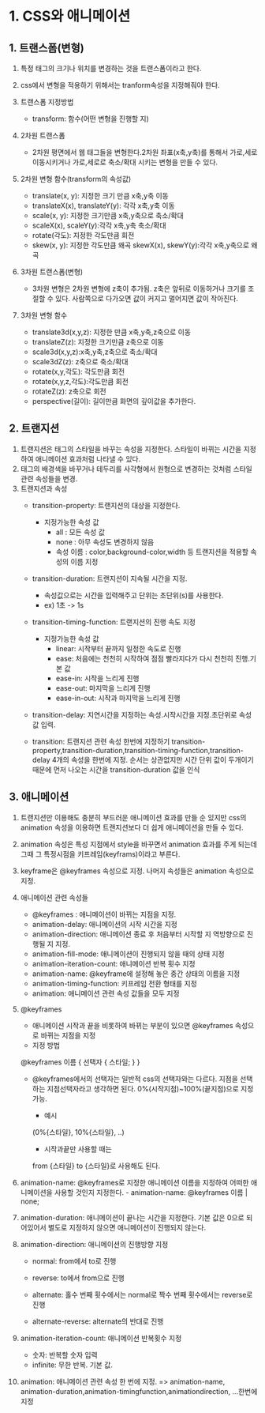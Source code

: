 # 1. CSS와 애니메이션
## 1. 트랜스폼(변형)
1. 특정 태그의 크기나 위치를 변경하는 것을 트랜스폼이라고 한다.
2. css에서 변형을 적용하기 위해서는 tranform속성을 지정해줘야 한다.
3. 트랜스폼 지정방법
    - transform: 함수(어떤 변형을 진행할 지)

4. 2차원 트랜스폼
    - 2차원 평면에서 웹 태그들을 변형한다.2차원 좌표(x축,y축)를 통해서 가로,세로 이동시키거나 가로,세로로 축소/확대 시키는 변형을 만들 수 있다.
5. 2차원 변형 함수(transform의 속성값)
    - translate(x, y): 지정한 크기 만큼 x축,y축 이동
    - translateX(x), translateY(y): 각각 x축,y축 이동
    - scale(x, y): 지정한 크기만큼 x축,y축으로 축소/확대
    -  scaleX(x),  scaleY(y):각각 x축,y축 축소/확대
    - rotate(각도): 지정한 각도만큼 회전
    - skew(x, y): 지정한 각도만큼 왜곡
    skewX(x),  skewY(y):각각 x축,y축으로 왜곡

6. 3차원 트랜스폼(변형)
    - 3차원 변형은 2차원 변형에 z축이 추가됨. z축은 앞뒤로 이동하거나 크기를 조절할 수 있다.
    사람쪽으로 다가오면 값이 커지고 멀어지면 값이 작아진다.

7. 3차원 변형 함수
    - translate3d(x,y,z): 지정한 만큼 x축,y축,z축으로 이동
    - translateZ(z): 지정한 크기만큼 z축으로 이동
    - scale3d(x,y,z):x축,y축,z축으로 축소/확대
    - scale3dZ(z): z축으로 축소/확대
    - rotate(x,y,각도): 각도만큼 회전
    - rotate(x,y,z,각도):각도만큼 회전
    - rotateZ(z): z축으로 회전
    - perspective(길이): 길이만큼 화면의 깊이값을 추가한다.

## 2. 트랜지션
1. 트랜지션은 태그의 스타일을 바꾸는 속성을 지정한다. 스타일이 바뀌는 시간을 지정하여 애니메이션 효과처럼 나타낼 수 있다.
2. 태그의 배경색을 바꾸거나 테두리를 사각형에서 원형으로 변경하는 것처럼 스타일 관련 속성들을 변경.
3. 트랜지션과 속성
    - transition-property: 트랜지션의 대상을 지정한다.
        - 지정가능한 속성 값
            - all : 모든 속성 값
            - none : 아무 속성도 변경하지 않음
            - 속성 이름 : color,background-color,width 등 트랜지션을 적용할 속성의 이름 지정
    
    - transition-duration: 트랜지션이 지속될 시간을 지정.
        - 속성값으로는 시간을 입력해주고 단위는 초단위(s)를 사용한다.
        - ex) 1초 -> 1s

    - transition-timing-function: 트랜지션의 진행 속도 지정
        - 지정가능한 속성 값
            - linear: 시작부터 끝까지 일정한 속도로 진행
            - ease: 처음에는 천천히 시작하여 점점 빨라지다가 다시 천천히 진행.기본 값
            - ease-in: 시작을 느리게 진행
            - ease-out: 마지막을 느리게 진행
            - ease-in-out: 시작과 마지막을 느리게 진행
        
    - transition-delay: 지연시간을 지정하는 속성.시작시간을 지정.초단위로 속성값 입력.
    
    - transition: 트랜지션 관련 속성 한번에 지정하기
        transition-property,transition-duration,transition-timing-function,transition-delay
        4개의 속성을 한번에 지정. 순서는 상관없지만 시간 단위 값이 두개이기 때문에 먼저 나오는 시간을
        transition-duration 값을 인식

## 3. 애니메이션
1. 트랜지션만 이용해도 충분히 부드러운 애니메이션 효과를 만들 순 있지만 css의 animation 속성을 이용하면 트랜지션보다 더 쉽게 애니메이션을 만들 수 있다.

2. animation 속성은 특성 지점에서 style을 바꾸면서 animation 효과를 주게 되는데 그때 그 특정시점을
키프레임(keyframs)이라고 부른다.

3. keyframe은 @keyframes 속성으로 지정. 나머지 속성들은 animation 속성으로 지정.

4. 애니메이션 관련 속성들
    - @keyframes : 애니메이션이 바뀌는 지점을 지정.
    - animation-delay: 애니메이션의 시작 시간을 지정
    - animation-direction: 애니메이션 종료 후 처음부터 시작할 지 역방향으로 진행될 지 지정.
    - animation-fill-mode: 애니메이션이 진행되지 않을 때의 상태 지정
    - animation-iteration-count: 애니메이션 반복 횟수 지정
    - animation-name: @keyframe에 설정해 놓은 중간 상태의 이름을 지정
    - animation-timing-function: 키프레임 전환 형태를 지정
    - animation: 애니메이션 관련 속성 값들을 모두 지정

5. @keyframes
    - 애니메이션 시작과 끝을 비롯하여 바뀌는 부분이 있으면 @keyframes 속성으로 바뀌는 지점을 지정
    - 지정 방법
    
    @keyframes 이름 {
            선택자 {
                스타일;
            }
    }
    - @keyframes에서의 선택자는 일반적 css의 선택자와는 다르다. 지점을 선택하는 지점선택자라고 생각하면 된다. 0%(시작지점)~100%(끝지점)으로 지정가능. 
        - 예시 

        (0%{스타일}, 10%{스타일}, ..)

        - 시작과끝만 사용할 때는 
        
        from {스타일} to {스타일}로 사용해도 된다.

6. animation-name: @keyframes로 지정한 애니메이션 이름을 지정하여 어떠한 애니메이션을 사용할 것인지 지정한다.
        - animation-name: @keyframes 이름 | none;

7. animation-duration: 애니메이션이 끝나는 시간을 지정한다. 기본 값은 0으로 되어있어서 별도로 지정하지 않으면 애니메이션이 진행되지 않는다.

8. animation-direction: 애니메이션의 진행방향 지정
    - normal: from에서 to로 진행
    - reverse: to에서 from으로 진행
    - alternate: 홀수 번째 횟수에서는 normal로
                 짝수 번째 횟수에서는 reverse로 진행

    - alternate-reverse: alternate의 반대로 진행

9. animation-iteration-count: 애니메이션 반복횟수 지정
    - 숫자: 반복할 숫자 입력
    - infinite: 무한 반복. 기본 값.

10. animation: 애니메이션 관련 속성 한 번에 지정.
=> animation-name, animation-duration,animation-timingfunction,animationdirection, ...한번에 지정

